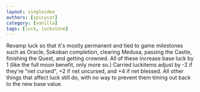 ```yaml
---
layout: singleidea
authors: [spicycat]
category: [vanilla]
tags: [luck, luckstone]
---
```

Revamp luck so that it's mostly permanent and tied to game milestones such as Oracle, Sokoban completion, clearing Medusa, passing the Castle, finishing the Quest, and getting crowned. All of these increase base luck by 1 (like the full moon benefit, only more so.) Carried luckitems adjust by -2 if they're "net cursed", +2 if net uncursed, and +4 if net blessed. All other things that affect luck still do, with no way to prevent them timing out back to the new base value.
